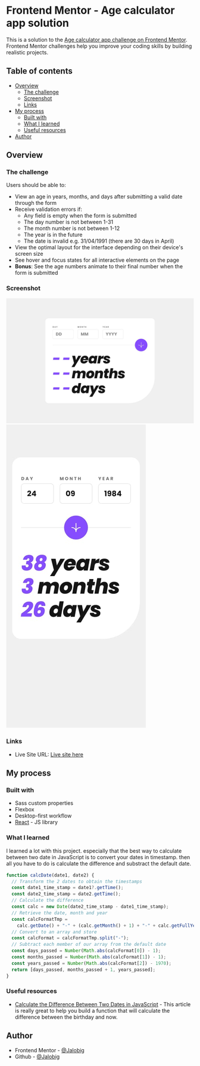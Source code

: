 # Frontend Mentor - Age calculator app solution

This is a solution to the [Age calculator app challenge on Frontend Mentor](https://www.frontendmentor.io/challenges/age-calculator-app-dF9DFFpj-Q). Frontend Mentor challenges help you improve your coding skills by building realistic projects.

## Table of contents

- [Overview](#overview)
  - [The challenge](#the-challenge)
  - [Screenshot](#screenshot)
  - [Links](#links)
- [My process](#my-process)
  - [Built with](#built-with)
  - [What I learned](#what-i-learned)
  - [Useful resources](#useful-resources)
- [Author](#author)

## Overview

### The challenge

Users should be able to:

- View an age in years, months, and days after submitting a valid date through the form
- Receive validation errors if:
  - Any field is empty when the form is submitted
  - The day number is not between 1-31
  - The month number is not between 1-12
  - The year is in the future
  - The date is invalid e.g. 31/04/1991 (there are 30 days in April)
- View the optimal layout for the interface depending on their device's screen size
- See hover and focus states for all interactive elements on the page
- **Bonus**: See the age numbers animate to their final number when the form is submitted

### Screenshot

![Desktop design](src/desktop-design.jpg)
![Desktop design](src/mobile-design.jpg)

### Links

- Live Site URL: [Live site here](https://Jalobig.github.io/age-calculator-app/)

## My process

### Built with

- Sass custom properties
- Flexbox
- Desktop-first workflow
- [React](https://reactjs.org/) - JS library

### What I learned

I learned a lot with this project. especially that the best way to calculate between two date in JavaScript is to convert your dates in timestamp. then all you have to do is calculate the difference and substract the default date.

```js
function calcDate(date1, date2) {
  // Transform the 2 dates to obtain the timestamps
  const date1_time_stamp = date1?.getTime();
  const date2_time_stamp = date2.getTime();
  // Calculate the difference
  const calc = new Date(date2_time_stamp - date1_time_stamp);
  // Retrieve the date, month and year
  const calcFormatTmp =
    calc.getDate() + "-" + (calc.getMonth() + 1) + "-" + calc.getFullYear();
  // Convert to an array and store
  const calcFormat = calcFormatTmp.split("-");
  // Subtract each member of our array from the default date
  const days_passed = Number(Math.abs(calcFormat[0]) - 1);
  const months_passed = Number(Math.abs(calcFormat[1]) - 1);
  const years_passed = Number(Math.abs(calcFormat[2]) - 1970);
  return [days_passed, months_passed + 1, years_passed];
}
```

### Useful resources

- [Calculate the Difference Between Two Dates in JavaScript](https://blog.bitsrc.io/calculate-the-difference-between-two-2-dates-e1d76737c05a) - This article is really great to help you build a function that will calculate the difference between the birthday and now.

## Author

- Frontend Mentor - [@Jalobig](https://www.frontendmentor.io/profile/Jalobig)
- Github - [@Jalobig](https://www.github.com/Jalobig)
